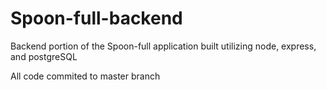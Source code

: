 # Spoon-full-backend
Backend portion of the Spoon-full application built utilizing node, express, and postgreSQL

All code commited to master branch
